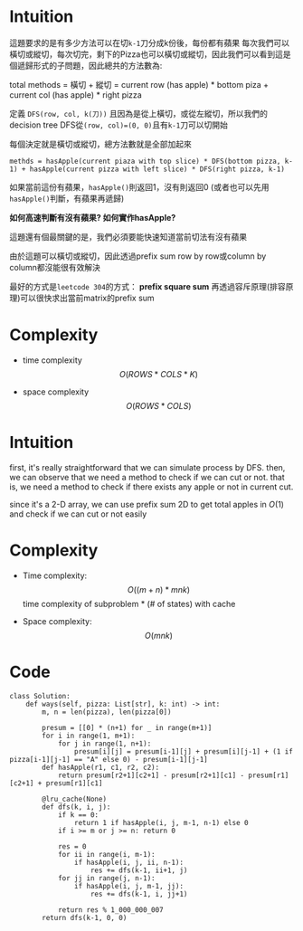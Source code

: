 # Intuition

這題要求的是有多少方法可以在切`k-1`刀分成k份後，每份都有蘋果
每次我們可以橫切或縱切，每次切完，剩下的Pizza也可以橫切或縱切，因此我們可以看到這是個遞歸形式的子問題，因此總共的方法數為:

total methods = 橫切 + 縱切
              = current row (has apple) * bottom piza + current col (has apple) * right pizza

定義 `DFS(row, col, k(刀))` 且因為是從上橫切，或從左縱切，所以我們的decision tree DFS從`(row, col)=(0, 0)`且有`k-1`刀可以切開始

每個決定就是橫切或縱切，總方法數就是全部加起來

```
methds = hasApple(current piaza with top slice) * DFS(bottom pizza, k-1) + hasApple(current pizza with left slice) * DFS(right pizza, k-1)
```

如果當前這份有蘋果，`hasApple()`則返回1，沒有則返回0
(或者也可以先用`hasApple()`判斷，有蘋果再遞歸)

**如何高速判斷有沒有蘋果? 如何實作hasApple?**

這題還有個最關鍵的是，我們必須要能快速知道當前切法有沒有蘋果

由於這題可以橫切或縱切，因此透過prefix sum row by row或column by column都沒能很有效解決

最好的方式是`leetcode 304`的方式： **prefix square sum**
再透過容斥原理(排容原理)可以很快求出當前matrix的prefix sum

# Complexity

- time complexity
$$O(ROWS * COLS * K)$$

- space complexity
$$O(ROWS * COLS)$$

# Intuition
first, it's really straightforward that we can simulate process by DFS.
then, we can observe that we need a method to check if we can cut or not.
that is, we need a method to check if there exists any apple or not in current cut.

since it's a 2-D array, we can use prefix sum 2D to get total apples in $O(1)$ and check if we can cut or not easily

# Complexity
- Time complexity:
$$O((m+n)*mnk)$$
time complexity of subproblem * (# of states) with cache

- Space complexity:
$$O(mnk)$$

# Code
```
class Solution:
    def ways(self, pizza: List[str], k: int) -> int:
        m, n = len(pizza), len(pizza[0])

        presum = [[0] * (n+1) for _ in range(m+1)]
        for i in range(1, m+1):
            for j in range(1, n+1):
                presum[i][j] = presum[i-1][j] + presum[i][j-1] + (1 if pizza[i-1][j-1] == "A" else 0) - presum[i-1][j-1]
        def hasApple(r1, c1, r2, c2):
            return presum[r2+1][c2+1] - presum[r2+1][c1] - presum[r1][c2+1] + presum[r1][c1]

        @lru_cache(None)
        def dfs(k, i, j):
            if k == 0:
                return 1 if hasApple(i, j, m-1, n-1) else 0
            if i >= m or j >= n: return 0

            res = 0
            for ii in range(i, m-1):
                if hasApple(i, j, ii, n-1):
                    res += dfs(k-1, ii+1, j)
            for jj in range(j, n-1):
                if hasApple(i, j, m-1, jj):
                    res += dfs(k-1, i, jj+1)

            return res % 1_000_000_007
        return dfs(k-1, 0, 0)
```